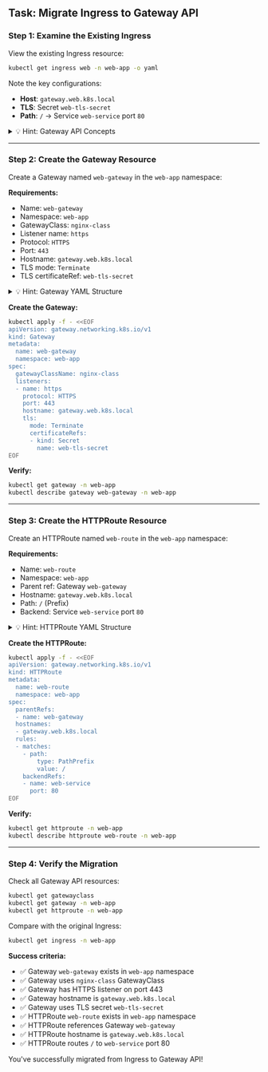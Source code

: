 ## Task: Migrate Ingress to Gateway API

### Step 1: Examine the Existing Ingress

View the existing Ingress resource:

```bash
kubectl get ingress web -n web-app -o yaml
```

Note the key configurations:
- **Host**: `gateway.web.k8s.local`
- **TLS**: Secret `web-tls-secret`
- **Path**: `/` → Service `web-service` port `80`

<details>
<summary>💡 Hint: Gateway API Concepts</summary>

**Gateway API** is the successor to Ingress, providing:
- More expressive routing
- Role-oriented design
- Portable across implementations

**Key Resources:**
- **GatewayClass**: Defines the controller (like IngressClass)
- **Gateway**: Defines listeners and TLS (like Ingress infrastructure)
- **HTTPRoute**: Defines routing rules (like Ingress rules)

**Migration Mapping:**
```
Ingress → Gateway + HTTPRoute
  spec.tls → Gateway.spec.listeners[].tls
  spec.rules → HTTPRoute.spec.rules
```

</details>

---

### Step 2: Create the Gateway Resource

Create a Gateway named `web-gateway` in the `web-app` namespace:

**Requirements:**
- Name: `web-gateway`
- Namespace: `web-app`
- GatewayClass: `nginx-class`
- Listener name: `https`
- Protocol: `HTTPS`
- Port: `443`
- Hostname: `gateway.web.k8s.local`
- TLS mode: `Terminate`
- TLS certificateRef: `web-tls-secret`

<details>
<summary>💡 Hint: Gateway YAML Structure</summary>

```yaml
apiVersion: gateway.networking.k8s.io/v1
kind: Gateway
metadata:
  name: web-gateway
  namespace: web-app
spec:
  gatewayClassName: nginx-class
  listeners:
  - name: https
    protocol: HTTPS
    port: 443
    hostname: gateway.web.k8s.local
    tls:
      mode: Terminate
      certificateRefs:
      - kind: Secret
        name: web-tls-secret
```

</details>

**Create the Gateway:**

```bash
kubectl apply -f - <<EOF
apiVersion: gateway.networking.k8s.io/v1
kind: Gateway
metadata:
  name: web-gateway
  namespace: web-app
spec:
  gatewayClassName: nginx-class
  listeners:
  - name: https
    protocol: HTTPS
    port: 443
    hostname: gateway.web.k8s.local
    tls:
      mode: Terminate
      certificateRefs:
      - kind: Secret
        name: web-tls-secret
EOF
```

**Verify:**

```bash
kubectl get gateway -n web-app
kubectl describe gateway web-gateway -n web-app
```

---

### Step 3: Create the HTTPRoute Resource

Create an HTTPRoute named `web-route` in the `web-app` namespace:

**Requirements:**
- Name: `web-route`
- Namespace: `web-app`
- Parent ref: Gateway `web-gateway`
- Hostname: `gateway.web.k8s.local`
- Path: `/` (Prefix)
- Backend: Service `web-service` port `80`

<details>
<summary>💡 Hint: HTTPRoute YAML Structure</summary>

```yaml
apiVersion: gateway.networking.k8s.io/v1
kind: HTTPRoute
metadata:
  name: web-route
  namespace: web-app
spec:
  parentRefs:
  - name: web-gateway
  hostnames:
  - gateway.web.k8s.local
  rules:
  - matches:
    - path:
        type: PathPrefix
        value: /
    backendRefs:
    - name: web-service
      port: 80
```

</details>

**Create the HTTPRoute:**

```bash
kubectl apply -f - <<EOF
apiVersion: gateway.networking.k8s.io/v1
kind: HTTPRoute
metadata:
  name: web-route
  namespace: web-app
spec:
  parentRefs:
  - name: web-gateway
  hostnames:
  - gateway.web.k8s.local
  rules:
  - matches:
    - path:
        type: PathPrefix
        value: /
    backendRefs:
    - name: web-service
      port: 80
EOF
```

**Verify:**

```bash
kubectl get httproute -n web-app
kubectl describe httproute web-route -n web-app
```

---

### Step 4: Verify the Migration

Check all Gateway API resources:

```bash
kubectl get gatewayclass
kubectl get gateway -n web-app
kubectl get httproute -n web-app
```

Compare with the original Ingress:

```bash
kubectl get ingress -n web-app
```

**Success criteria:**
- ✅ Gateway `web-gateway` exists in `web-app` namespace
- ✅ Gateway uses `nginx-class` GatewayClass
- ✅ Gateway has HTTPS listener on port 443
- ✅ Gateway hostname is `gateway.web.k8s.local`
- ✅ Gateway uses TLS secret `web-tls-secret`
- ✅ HTTPRoute `web-route` exists in `web-app` namespace
- ✅ HTTPRoute references Gateway `web-gateway`
- ✅ HTTPRoute hostname is `gateway.web.k8s.local`
- ✅ HTTPRoute routes `/` to `web-service` port 80

You've successfully migrated from Ingress to Gateway API!
